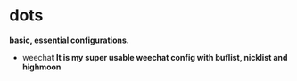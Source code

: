 # dots
**basic, essential configurations.**

- weechat
**It is my super usable weechat config with buflist, nicklist and highmoon**
